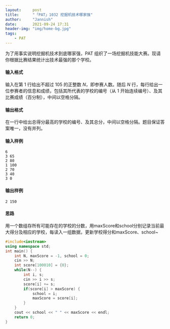 ```yaml
---
layout:     post
title:      "「PAT」1032 挖掘机技术哪家强"
author:     "Jannish"
date:       2021-09-24 17:31
header-img: "img/home-bg.jpg"
tags:
    - PAT
---
```


为了用事实说明挖掘机技术到底哪家强，PAT 组织了一场挖掘机技能大赛。现请你根据比赛结果统计出技术最强的那个学校。

#### 输入格式

输入在第 1 行给出不超过 105 的正整数 *N*，即参赛人数。随后 *N* 行，每行给出一位参赛者的信息和成绩，包括其所代表的学校的编号（从 1 开始连续编号）、及其比赛成绩（百分制），中间以空格分隔。

#### 输出格式

在一行中给出总得分最高的学校的编号、及其总分，中间以空格分隔。题目保证答案唯一，没有并列。

#### 输入样例

```in
6
3 65
2 80
1 100
2 70
3 40
3 0
```

#### 输出样例

```out
2 150
```

#### 思路

用一个数组存所有可能存在的学校的分数，用maxScore和school分别记录当前最大得分及相应的学校，每读入一组数据，更新学校得分和maxScore、school~

```c++
#include<iostream>
using namespace std;
int main() {
    int N, maxScore = -1, school = 0;
    cin >> N;
    int score[100010] = {0};
    while(N--) {
        int i, s;
        cin >> i >> s;
        score[i] += s;
        if(score[i] > maxScore) {
            school = i;
            maxScore = score[i];
        }
    }
    cout << school << " " << maxScore << endl;
    return 0;
}
```


